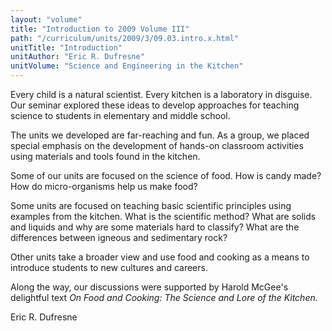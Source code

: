 ```yaml
---
layout: "volume"
title: "Introduction to 2009 Volume III"
path: "/curriculum/units/2009/3/09.03.intro.x.html"
unitTitle: "Introduction"
unitAuthor: "Eric R. Dufresne"
unitVolume: "Science and Engineering in the Kitchen"
---
```

<body>
<p>
Every child is a natural scientist.  Every kitchen is a laboratory in disguise.  Our seminar explored these ideas to develop approaches for teaching science to students in elementary and middle school.
</p>
<p>
The units we developed are far-reaching and fun.  As a group, we placed special emphasis on the development of hands-on classroom activities using materials and tools found in the kitchen.
</p>
<p>
Some of our units are focused on the science of food.  How is candy made?  How do micro-organisms help us make food?
</p>
<p>
Some units are focused on teaching basic scientific principles using examples from the kitchen.  What is the scientific method?  What are solids and liquids and why are some materials hard to classify? What are the differences between igneous and sedimentary rock?
</p>
<p>
Other units take a broader view and use food and cooking as a means to introduce students to new cultures and careers.
</p>
<p>
Along the way, our discussions were supported by Harold McGee's delightful text
<i>
On Food and Cooking: The Science and Lore of the Kitchen.
</i>
</p>
<p>
Eric R. Dufresne
</p>
</body>